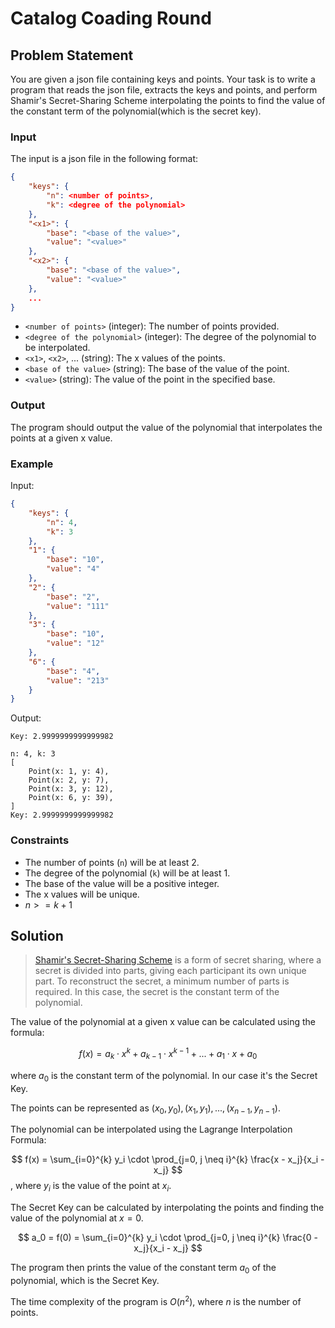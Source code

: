 # Catalog Coading Round
 
## Problem Statement
You are given a json file containing keys and points. Your task is to write a program that reads the json file, extracts the keys and points, and perform Shamir's Secret-Sharing Scheme interpolating the points to find the value of the constant term of the polynomial(which is the secret key).

### Input
The input is a json file in the following format:

```json
{
    "keys": {
        "n": <number of points>,
        "k": <degree of the polynomial>
    },
    "<x1>": {
        "base": "<base of the value>",
        "value": "<value>"
    },
    "<x2>": {
        "base": "<base of the value>",
        "value": "<value>"
    },
    ...
}
```

- `<number of points>` (integer): The number of points provided.
- `<degree of the polynomial>` (integer): The degree of the polynomial to be interpolated.
- `<x1>`, `<x2>`, ... (string): The x values of the points.
- `<base of the value>` (string): The base of the value of the point.
- `<value>` (string): The value of the point in the specified base.

### Output
The program should output the value of the polynomial that interpolates the points at a given x value.

### Example
Input:
```json
{
    "keys": {
        "n": 4,
        "k": 3
    },
    "1": {
        "base": "10",
        "value": "4"
    },
    "2": {
        "base": "2",
        "value": "111"
    },
    "3": {
        "base": "10",
        "value": "12"
    },
    "6": {
        "base": "4",
        "value": "213"
    }
}
```

Output:
```
Key: 2.9999999999999982
```
```
n: 4, k: 3
[
    Point(x: 1, y: 4),
    Point(x: 2, y: 7),
    Point(x: 3, y: 12),
    Point(x: 6, y: 39),
]
Key: 2.9999999999999982
```

### Constraints
- The number of points (`n`) will be at least 2.
- The degree of the polynomial (`k`) will be at least 1.
- The base of the value will be a positive integer.
- The x values will be unique.
- $n >= k + 1$

## Solution
>[Shamir's Secret-Sharing Scheme](https://en.wikipedia.org/wiki/Shamir%27s_Secret_Sharing) is a form of secret sharing, where a secret is divided into parts, giving each participant its own unique part. To reconstruct the secret, a minimum number of parts is required. In this case, the secret is the constant term of the polynomial.

The value of the polynomial at a given x value can be calculated using the formula:

```math
f(x) = a_k \cdot x^k + a_{k-1} \cdot x^{k-1} + ... + a_1 \cdot x + a_0
``` 
where $a_{0}$ is the constant term of the polynomial. In our case it's the Secret Key.

The points can be represented as $(x_0, y_0), (x_1, y_1), ..., (x_{n-1}, y_{n-1})$.

The polynomial can be interpolated using the Lagrange Interpolation Formula:

$$
f(x) = \sum_{i=0}^{k} y_i \cdot \prod_{j=0, j \neq i}^{k} \frac{x - x_j}{x_i - x_j}
$$, 
where $y_i$ is the value of the point at $x_i$.

The Secret Key can be calculated by interpolating the points and finding the value of the polynomial at $x = 0$.

$$
a_0 = f(0) = \sum_{i=0}^{k} y_i \cdot \prod_{j=0, j \neq i}^{k} \frac{0 - x_j}{x_i - x_j}
$$

The program then prints the value of the constant term $a_0$ of the polynomial, which is the Secret Key.

The time complexity of the program is $O(n^2)$, where $n$ is the number of points.